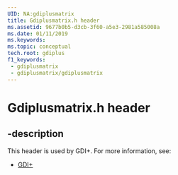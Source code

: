 ```yaml
---
UID: NA:gdiplusmatrix
title: Gdiplusmatrix.h header
ms.assetid: 9677b0b5-d3cb-3f60-a5e3-2981a585008a
ms.date: 01/11/2019
ms.keywords: 
ms.topic: conceptual
tech.root: gdiplus
f1_keywords:
 - gdiplusmatrix
 - gdiplusmatrix/gdiplusmatrix
---
```


# Gdiplusmatrix.h header


## -description

This header is used by GDI+. For more information, see:

- [GDI+](../_gdiplus/index.md)

